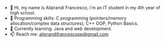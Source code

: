 - 👋 Hi, my name is Aliprandi Francesco, i'm an IT student in my 4th year of high school.
- 👀 Programming skills: C programming (pointers/memory allocation/complex data structures), C++ OOP, Python Basics.
- 🌱 Currently learning: Java and web development.
- 📫 Reach me: <aliprandifrancescopp@gmail.com>

<!---a
Fraxxone/Fraxxone is a ✨ special ✨ repository because its `README.md` (this file) appears on your GitHub profile.
You can click the Preview link to take a look at your changes.
--->
